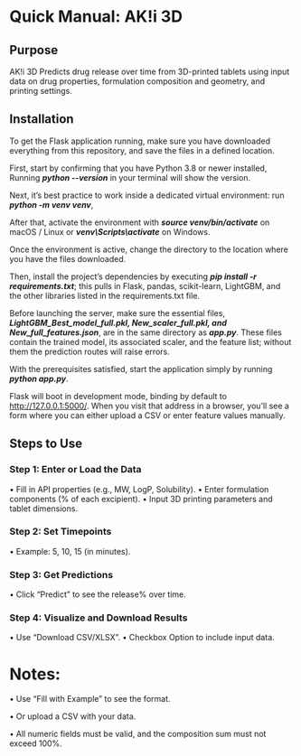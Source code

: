 # Quick Manual: AK!i 3D

## Purpose
AK!i 3D Predicts drug release over time from 3D-printed tablets using input data on drug properties, formulation composition and geometry, and printing settings.

## Installation
To get the Flask application running, make sure you have downloaded everything from this repository, and save the files in a defined location. 

First, start by confirming that you have Python 3.8 or newer installed, Running ***python --version*** in your terminal will show the version. 

Next, it’s best practice to work inside a dedicated virtual environment: run ***python -m venv venv***, 

After that, activate the environment with ***source venv/bin/activate*** on macOS / Linux or ***venv\Scripts\activate*** on Windows. 

Once the environment is active, change the directory to the location where you have the files downloaded. 

Then, install the project’s dependencies by executing ***pip install -r requirements.txt***; this pulls in Flask, pandas, scikit-learn, LightGBM, and the other libraries listed in the requirements.txt file.

Before launching the server, make sure the essential files, ***LightGBM_Best_model_full.pkl,  New_scaler_full.pkl, and New_full_features.json***, are in the same directory as ***app.py***. These files contain the trained model, its associated scaler, and the feature list; without them the prediction routes will raise errors.

With the prerequisites satisfied, start the application simply by running ***python app.py***. 

Flask will boot in development mode, binding by default to http://127.0.0.1:5000/. When you visit that address in a browser, you’ll see a form where you can either upload a CSV or enter feature values manually. 

## Steps to Use
### Step 1: Enter or Load the Data
•	Fill in API properties (e.g., MW, LogP, Solubility).
•	Enter formulation components (% of each excipient).
•	Input 3D printing parameters and tablet dimensions.

### Step 2: Set Timepoints
•	Example: 5, 10, 15 (in minutes).

### Step 3: Get Predictions
•	Click “Predict” to see the release% over time.

### Step 4: Visualize and Download Results 
•	Use “Download CSV/XLSX”.
•	Checkbox Option to include input data.
 
# Notes:
•	Use “Fill with Example” to see the format.

•	Or upload a CSV with your data.

•	All numeric fields must be valid, and the composition sum must not exceed 100%.
